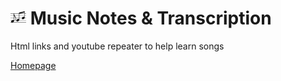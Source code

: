 # <img src="logo.png" width="25px"> Music Notes & Transcription

Html links and youtube repeater to help learn songs


[Homepage](https://hiteshlala.com/music-notes)